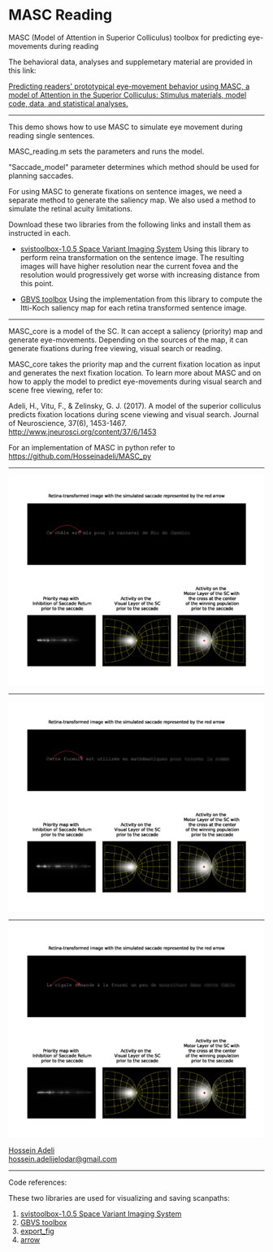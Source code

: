 # MASC Reading 
MASC (Model of Attention in Superior Colliculus) toolbox for predicting eye-movements during reading  

<!-- Please cite this article if you find this repository useful:

Adeli, H., Ahn, S., & Zelinsky, G. (2021). Recurrent Attention Models with Object-centric Capsule Representation for Multi-object Recognition. arXiv preprint arXiv:2110.04954. [[arxiv](https://arxiv.org/abs/2110.04954)][[pdf](https://arxiv.org/pdf/2110.04954.pdf)] <br/>

@article{adeli2021recurrent,<br/>
&nbsp;&nbsp;title={Recurrent Attention Models with Object-centric Capsule Representation for Multi-object Recognition},<br/>
&nbsp;&nbsp;author={Adeli, Hossein and Ahn, Seoyoung and Zelinsky, Gregory},<br/>
&nbsp;&nbsp;journal={arXiv preprint arXiv:2110.04954},<br/>
&nbsp;&nbsp;year={2021}<br/>
}
 -->

The behavioral data, analyses and supplemetary material are provided in this link:

[Predicting readers' prototypical eye-movement behavior using MASC, a model of Attention in the Superior Colliculus: Stimulus materials, model code, data, and statistical analyses.](https://zenodo.org/record/5338616#.YXGdbRrMLcs)

-------------------------------------------------------------------------------------------------------

This demo shows how to use MASC to simulate eye movement during reading single sentences.

MASC_reading.m sets the parameters and runs the model.

"Saccade_model" parameter determines which method should be used for planning saccades.

For using MASC to generate fixations on sentence images, we need a separate method to generate the saliency map. We also used a method to simulate the retinal acuity limitations.

Download these two libraries from the following links and install them as instructed in each.

- [svistoolbox-1.0.5  Space Variant Imaging System](http://svi.cps.utexas.edu/software.shtml)
Using this library to perform reina transformation on the sentence image. The resulting images will have higher resolution near the current fovea and the resolution would progressively get worse with increasing distance from this point.

- [GBVS toolbox](http://www.vision.caltech.edu/~harel/share/gbvs.zip)
Using the implementation from this library to compute the Itti-Koch saliency map for each retina transformed sentence image.

 

-------------------------------------------------------------------------------------------------------


MASC_core is a model of the SC. It can accept a saliency (priority) map and generate eye-movements. Depending on the sources of the map, it can generate fixations during free viewing, visual search or reading.

MASC_core takes the priority map and the current fixation location as input and generates the next fixation location. To learn more about MASC and on how to apply the model to predict eye-movements during visual search and scene free viewing, refer to:

Adeli, H., Vitu, F., & Zelinsky, G. J. (2017). A model of the superior colliculus predicts fixation locations during scene viewing and visual search. Journal of Neuroscience, 37(6), 1453-1467. http://www.jneurosci.org/content/37/6/1453

For an implementation of MASC in python refer to https://github.com/Hosseinadeli/MASC_py

-------------------------------------------------------------------------------------------------------
<img src="https://github.com/Hosseinadeli/MASC_reading/blob/main/figures/vid_L1B1_10.bmp/L1B1_10.bmp_timesteps8.gif">

-------------------------------------------------------------------------------------------------------

<!-- #<img src="https://raw.githubusercontent.com/hosseinadeli/MASC_reading/main/figures/vid_L1B1_10.bmp/L1B1_10.bmp_timesteps8.gif"> -->

<!-- <img src="https://raw.githubusercontent.com/hosseinadeli/MASC_reading/main/figures/vid_L1B1_10.bmp/image02.png"> -->

<img src="https://github.com/Hosseinadeli/MASC_reading/blob/main/figures/vid_L1B1_14.bmp/L1B1_14.bmp_timesteps8.gif">

-------------------------------------------------------------------------------------------------------

<img src="https://github.com/Hosseinadeli/MASC_reading/blob/main/figures/vid_L1B1_15.bmp/L1B1_15.bmp_timesteps8.gif">

[Hossein Adeli](https://hosseinadeli.github.io/)<br/>
hossein.adelijelodar@gmail.com 

-------------------------------------------------------------------------------------------------------
Code references:

These two libraries are used for visualizing and saving scanpaths:


1) [svistoolbox-1.0.5  Space Variant Imaging System](http://svi.cps.utexas.edu/software.shtml) <br/>
2) [GBVS toolbox](http://www.vision.caltech.edu/~harel/share/gbvs.zip) <br/>
3) [export_fig](https://www.mathworks.com/matlabcentral/fileexchange/23629-export-fig) <br/>
4) [arrow](https://www.mathworks.com/matlabcentral/fileexchange/278-arrow) <br/>

